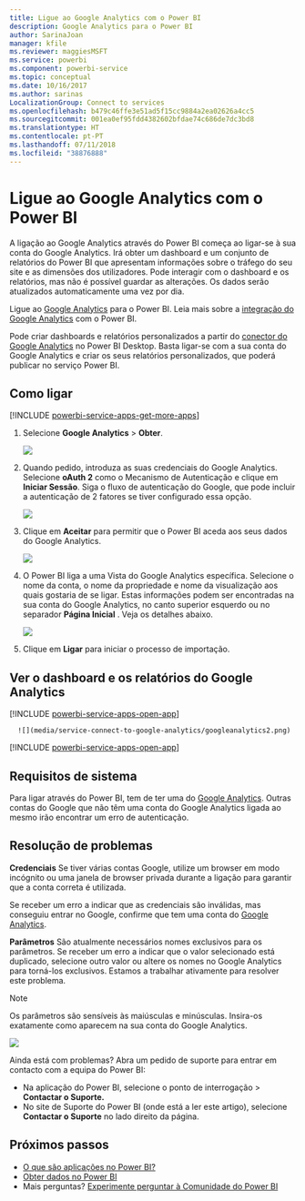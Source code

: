 ```yaml
---
title: Ligue ao Google Analytics com o Power BI
description: Google Analytics para o Power BI
author: SarinaJoan
manager: kfile
ms.reviewer: maggiesMSFT
ms.service: powerbi
ms.component: powerbi-service
ms.topic: conceptual
ms.date: 10/16/2017
ms.author: sarinas
LocalizationGroup: Connect to services
ms.openlocfilehash: b479c46ffe3e51ad5f15cc9884a2ea02626a4cc5
ms.sourcegitcommit: 001ea0ef95fdd4382602bfdae74c686de7dc3bd8
ms.translationtype: HT
ms.contentlocale: pt-PT
ms.lasthandoff: 07/11/2018
ms.locfileid: "38876888"
---
```

# <a name="connect-to-google-analytics-with-power-bi"></a>Ligue ao Google Analytics com o Power BI
A ligação ao Google Analytics através do Power BI começa ao ligar-se à sua conta do Google Analytics. Irá obter um dashboard e um conjunto de relatórios do Power BI que apresentam informações sobre o tráfego do seu site e as dimensões dos utilizadores. Pode interagir com o dashboard e os relatórios, mas não é possível guardar as alterações. Os dados serão atualizados automaticamente uma vez por dia.

Ligue ao [Google Analytics](https://app.powerbi.com/getdata/services/google-analytics) para o Power BI. Leia mais sobre a [integração do Google Analytics](https://powerbi.microsoft.com/integrations/google-analytics) com o Power BI.

Pode criar dashboards e relatórios personalizados a partir do [conector do Google Analytics](service-google-analytics-connector.md) no Power BI Desktop. Basta ligar-se com a sua conta do Google Analytics e criar os seus relatórios personalizados, que poderá publicar no serviço Power BI.

## <a name="how-to-connect"></a>Como ligar
[!INCLUDE [powerbi-service-apps-get-more-apps](./includes/powerbi-service-apps-get-more-apps.md)]

1. Selecione **Google Analytics** \> **Obter**.
   
   ![](media/service-connect-to-google-analytics/ga.png)
2. Quando pedido, introduza as suas credenciais do Google Analytics. Selecione **oAuth 2** como o Mecanismo de Autenticação e clique em **Iniciar Sessão**. Siga o fluxo de autenticação do Google, que pode incluir a autenticação de 2 fatores se tiver configurado essa opção.
   
   ![](media/service-connect-to-google-analytics/creds.png)
3. Clique em **Aceitar** para permitir que o Power BI aceda aos seus dados do Google Analytics.
   
   ![](media/service-connect-to-google-analytics/googleanalytics.png)
4. O Power BI liga a uma Vista do Google Analytics específica. Selecione o nome da conta, o nome da propriedade e nome da visualização aos quais gostaria de se ligar. Estas informações podem ser encontradas na sua conta do Google Analytics, no canto superior esquerdo ou no separador **Página Inicial** . Veja os detalhes abaixo. 
   
   ![](media/service-connect-to-google-analytics/params2.png)
5. Clique em **Ligar** para iniciar o processo de importação. 

## <a name="view-the-google-analytics-dashboard-and-reports"></a>Ver o dashboard e os relatórios do Google Analytics
[!INCLUDE [powerbi-service-apps-open-app](./includes/powerbi-service-apps-open-app.md)]

      ![](media/service-connect-to-google-analytics/googleanalytics2.png)

[!INCLUDE [powerbi-service-apps-open-app](./includes/powerbi-service-apps-what-now.md)]

## <a name="system-requirements"></a>Requisitos de sistema
Para ligar através do Power BI, tem de ter uma do [Google Analytics](https://www.google.com/analytics/). Outras contas do Google que não têm uma conta do Google Analytics ligada ao mesmo irão encontrar um erro de autenticação.

## <a name="troubleshooting"></a>Resolução de problemas
**Credenciais** Se tiver várias contas Google, utilize um browser em modo incógnito ou uma janela de browser privada durante a ligação para garantir que a conta correta é utilizada.

Se receber um erro a indicar que as credenciais são inválidas, mas conseguiu entrar no Google, confirme que tem uma conta do [Google Analytics](https://www.google.com/analytics/).

**Parâmetros** São atualmente necessários nomes exclusivos para os parâmetros. Se receber um erro a indicar que o valor selecionado está duplicado, selecione outro valor ou altere os nomes no Google Analytics para torná-los exclusivos. Estamos a trabalhar ativamente para resolver este problema.

>[!NOTE]
>Os parâmetros são sensíveis às maiúsculas e minúsculas. Insira-os exatamente como aparecem na sua conta do Google Analytics.

![](media/service-connect-to-google-analytics/pbi_googleanalytics1.png)

Ainda está com problemas? Abra um pedido de suporte para entrar em contacto com a equipa do Power BI:

* Na aplicação do Power BI, selecione o ponto de interrogação \> **Contactar o Suporte.**
* No site de Suporte do Power BI (onde está a ler este artigo), selecione **Contactar o Suporte** no lado direito da página.

## <a name="next-steps"></a>Próximos passos
* [O que são aplicações no Power BI?](service-install-use-apps.md)
* [Obter dados no Power BI](service-get-data.md)
* Mais perguntas? [Experimente perguntar à Comunidade do Power BI](http://community.powerbi.com/)

